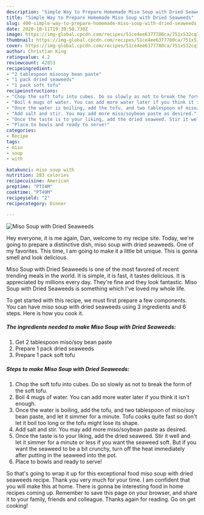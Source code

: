 ```yaml
---
description: "Simple Way to Prepare Homemade Miso Soup with Dried Seaweeds"
title: "Simple Way to Prepare Homemade Miso Soup with Dried Seaweeds"
slug: 400-simple-way-to-prepare-homemade-miso-soup-with-dried-seaweeds
date: 2020-10-11T19:39:50.730Z
image: https://img-global.cpcdn.com/recipes/51ce4ee6377780ca/751x532cq70/miso-soup-with-dried-seaweeds-recipe-main-photo.jpg
thumbnail: https://img-global.cpcdn.com/recipes/51ce4ee6377780ca/751x532cq70/miso-soup-with-dried-seaweeds-recipe-main-photo.jpg
cover: https://img-global.cpcdn.com/recipes/51ce4ee6377780ca/751x532cq70/miso-soup-with-dried-seaweeds-recipe-main-photo.jpg
author: Christian King
ratingvalue: 4.2
reviewcount: 42853
recipeingredient:
- "2 tablespoon misosoy bean paste"
- "1 pack dried seaweeds"
- "1 pack soft tofu"
recipeinstructions:
- "Chop the soft tofu into cubes. Do so slowly as not to break the form of the soft tofu."
- "Boil 4 mugs of water. You can add more water later if you think it isn&#39;t enough."
- "Once the water is boiling, add the tofu, and two tablespoon of miso/soy bean paste, and let it simmer for a minute. Tofu cooks quite fast so don&#39;t let it boil too long or the tofu might lose its shape."
- "Add salt and stir. You may add more miso/soybean paste as desired."
- "Once the taste is to your liking, add the dried seaweed. Stir it well and let it simmer for a minute or less if you want the seaweed soft. But if you want the seaweed to be a bit crunchy, turn off the heat immediately after putting in the seaweed into the pot."
- "Place to bowls and ready to serve!"
categories:
- Recipe
tags:
- miso
- soup
- with

katakunci: miso soup with 
nutrition: 283 calories
recipecuisine: American
preptime: "PT14M"
cooktime: "PT49M"
recipeyield: "2"
recipecategory: Dinner

---
```



![Miso Soup with Dried Seaweeds](https://img-global.cpcdn.com/recipes/51ce4ee6377780ca/751x532cq70/miso-soup-with-dried-seaweeds-recipe-main-photo.jpg)

Hey everyone, it is me again, Dan, welcome to my recipe site. Today, we're going to prepare a distinctive dish, miso soup with dried seaweeds. One of my favorites. This time, I am going to make it a little bit unique. This is gonna smell and look delicious.



Miso Soup with Dried Seaweeds is one of the most favored of recent trending meals in the world. It is simple, it is fast, it tastes delicious. It is appreciated by millions every day. They're fine and they look fantastic. Miso Soup with Dried Seaweeds is something which I've loved my whole life.


To get started with this recipe, we must first prepare a few components. You can have miso soup with dried seaweeds using 3 ingredients and 6 steps. Here is how you cook it.

<!--inarticleads1-->

##### The ingredients needed to make Miso Soup with Dried Seaweeds:

1. Get 2 tablespoon miso/soy bean paste
1. Prepare 1 pack dried seaweeds
1. Prepare 1 pack soft tofu




<!--inarticleads2-->

##### Steps to make Miso Soup with Dried Seaweeds:

1. Chop the soft tofu into cubes. Do so slowly as not to break the form of the soft tofu.
1. Boil 4 mugs of water. You can add more water later if you think it isn&#39;t enough.
1. Once the water is boiling, add the tofu, and two tablespoon of miso/soy bean paste, and let it simmer for a minute. Tofu cooks quite fast so don&#39;t let it boil too long or the tofu might lose its shape.
1. Add salt and stir. You may add more miso/soybean paste as desired.
1. Once the taste is to your liking, add the dried seaweed. Stir it well and let it simmer for a minute or less if you want the seaweed soft. But if you want the seaweed to be a bit crunchy, turn off the heat immediately after putting in the seaweed into the pot.
1. Place to bowls and ready to serve!




So that's going to wrap it up for this exceptional food miso soup with dried seaweeds recipe. Thank you very much for your time. I am confident that you will make this at home. There is gonna be interesting food in home recipes coming up. Remember to save this page on your browser, and share it to your family, friends and colleague. Thanks again for reading. Go on get cooking!
